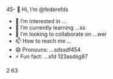 45- 👋 Hi, I’m @federefds
- 👀 I’m interested in ...
- 🌱 I’m currently learning ...ss
- 💞️ I’m looking to collaborate on ...wer
- 📫 How to reach me ...
- 😄 Pronouns: ...sdssdf454
- ⚡ Fun fact: ...sfd
123asdsg87
<!---45611
federefds/federefds is a ✨ special ✨ repository because its `README.md` (this file) appears on your GitHub profjllile.
You can click the Preview link to take a look at your changes.45
--->
2
63
